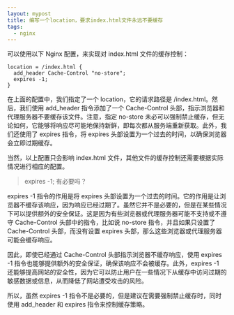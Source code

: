 ```yaml
---
layout: mypost
title: 编写一个location，要求index.html文件永远不要缓存
tags:
  - nginx
---
```


可以使用以下 Nginx 配置，来实现对 index.html 文件的缓存控制：

```
location = /index.html {
  add_header Cache-Control "no-store";
  expires -1;
}
```

在上面的配置中，我们指定了一个 location，它的请求路径是 /index.html。然后，我们使用 add_header 指令添加了一个 Cache-Control 头部，指示浏览器和代理服务器不要缓存该文件。注意，指定 no-store 未必可以强制禁止缓存，但无论如何，它能够将响应尽可能地保持新鲜，即每次都从服务端重新获取。此外，我们还使用了 expires 指令，将 expires 头部设置为一个过去的时间，以确保浏览器会立即过期缓存。

当然，以上配置只会影响 index.html 文件，其他文件的缓存控制还需要根据实际情况进行相应的配置。

> expires -1; 有必要吗？

expires -1 指令的作用是将 expires 头部设置为一个过去的时间。它的作用是让浏览器不缓存该响应，因为响应已经过期了。虽然它并不是必要的，但是在某些情况下可以提供额外的安全保证。这是因为有些浏览器或代理服务器可能不支持或不遵守 Cache-Control 头部中的指令，比如说 no-store 指令，并且如果只设置了 Cache-Control 头部，而没有设置 expires 头部，那么这些浏览器或代理服务器可能会缓存响应。

因此，即使已经通过 Cache-Control 头部指示浏览器不缓存响应，使用 expires -1 指令也能够提供额外的安全保证，确保该响应不会被缓存。此外，expires -1 还能够提高网站的安全性，因为它可以防止用户在一些情况下从缓存中访问过期的敏感数据或信息，从而降低了网站遭受攻击的风险。

所以，虽然 expires -1 指令不是必要的，但是建议在需要强制禁止缓存时，同时使用 add_header 和 expires 指令来控制缓存策略。
